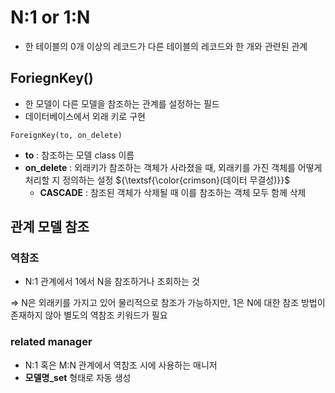 # N:1 or 1:N
- 한 테이블의 0개 이상의 레코드가 다른 테이블의 레코드와 한 개와 관련된 관계

## ForiegnKey()
- 한 모델이 다른 모델을 참조하는 관계를 설정하는 필드
- 데이터베이스에서 외래 키로 구현

`ForeignKey(to, on_delete)`
- **to** : 참조하는 모델 class 이름
- **on_delete** : 외래키가 참조하는 객체가 사라졌을 때, 외래키를 가진 객체를 어떻게 처리할 지 정의하는 설정 ${\textsf{\color{crimson}(데이터 무결성)}}$
  - **CASCADE** : 참조된 객체가 삭제될 때 이를 참조하는 객체 모두 함께 삭제

## 관계 모델 참조
### 역참조
- N:1 관계에서 1에서 N을 참조하거나 조회하는 것

⇒ N은 외래키를 가지고 있어 물리적으로 참조가 가능하지만, 1은 N에 대한 참조 방법이 존재하지 않아 별도의 역참조 키워드가 필요

### related manager
- N:1 혹은 M:N 관계에서 역참조 시에 사용하는 매니저
- **모델명_set** 형태로 자동 생성